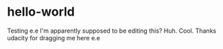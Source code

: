 # hello-world
Testing e.e
I'm apparently supposed to be editing this? Huh. Cool. Thanks udacity for 
dragging me here e.e

